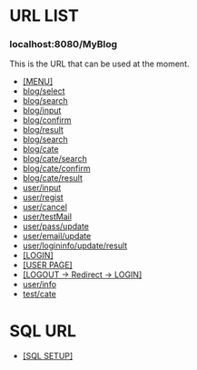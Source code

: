 # URL LIST

### localhost:8080/MyBlog

This is the URL that can be used at the moment.

* [[MENU]](http://localhost:8080/MyBlog/menu)
* [blog/select](http://localhost:8080/MyBlog/blog/select)
* [blog/search](http://localhost:8080/MyBlog/blog/search)
* [blog/input](http://localhost:8080/MyBlog/blog/input)
* [blog/confirm](http://localhost:8080/MyBlog/blog/confirm)
* [blog/result](http://localhost:8080/MyBlog/blog/result)
* [blog/search](http://localhost:8080/MyBlog/blog/search)
* [blog/cate](http://localhost:8080/MyBlog/blog/cate)
* [blog/cate/search](http://localhost:8080/MyBlog/blog/cate/search)
* [blog/cate/confirm](http://localhost:8080/MyBlog/blog/cate/confirm)
* [blog/cate/result](http://localhost:8080/MyBlog/blog/cate/result)
* [user/input](http://localhost:8080/MyBlog/user/input)
* [user/regist](http://localhost:8080/MyBlog/user/regist)
* [user/cancel](http://localhost:8080/MyBlog/user/cancel)
* [user/testMail](http://localhost:8080/MyBlog/user/testMail)
* [user/pass/update](http://localhost:8080/MyBlog/user/pass/update)
* [user/email/update](http://localhost:8080/MyBlog/user/email/update)
* [user/logininfo/update/result](http://localhost:8080/MyBlog/user/logininfo/update/result)
* [[LOGIN]](http://localhost:8080/MyBlog)
* [[USER PAGE]](http://localhost:8080/MyBlog/user)
* [[LOGOUT -> Redirect -> LOGIN]](http://localhost:8080/MyBlog/logout)
* [user/info](http://localhost:8080/MyBlog/user/info)
* [test/cate](http://localhost:8080/MyBlog/test/cate)

# SQL URL
* [[SQL SETUP]](https://github.com/ToramaruShow/SpringBootSQL)
